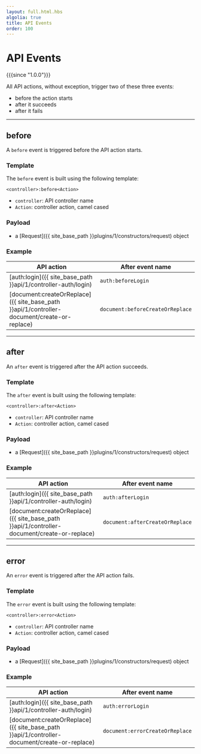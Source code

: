 ```yaml
---
layout: full.html.hbs
algolia: true
title: API Events
order: 100
---
```


# API Events

{{{since "1.0.0"}}}

All API actions, without exception, trigger two of these three events: 

* before the action starts
* after it succeeds
* after it fails

---

## before

A `before` event is triggered before the API action starts.

### Template

The `before` event is built using the following template:

`<controller>:before<Action>`

* `controller`: API controller name
* `Action`: controller action, camel cased

### Payload

* a [Request]({{ site_base_path }}plugins/1/constructors/request) object

### Example

| API action | After event name |
|------------|------------------|
| [auth:login]({{ site_base_path }}api/1/controller-auth/login) | `auth:beforeLogin` |
| [document:createOrReplace]({{ site_base_path }}api/1/controller-document/create-or-replace) | `document:beforeCreateOrReplace` |

---

## after

An `after` event is triggered after the API action succeeds.

### Template

The `after` event is built using the following template:

`<controller>:after<Action>`

* `controller`: API controller name
* `Action`: controller action, camel cased

### Payload

* a [Request]({{ site_base_path }}plugins/1/constructors/request) object

### Example

| API action | After event name |
|------------|------------------|
| [auth:login]({{ site_base_path }}api/1/controller-auth/login) | `auth:afterLogin` |
| [document:createOrReplace]({{ site_base_path }}api/1/controller-document/create-or-replace) | `document:afterCreateOrReplace` |

---

## error

An `error` event is triggered after the API action fails.

### Template

The `error` event is built using the following template:

`<controller>:error<Action>`

* `controller`: API controller name
* `Action`: controller action, camel cased

### Payload

* a [Request]({{ site_base_path }}plugins/1/constructors/request) object

### Example

| API action | After event name |
|------------|------------------|
| [auth:login]({{ site_base_path }}api/1/controller-auth/login) | `auth:errorLogin` |
| [document:createOrReplace]({{ site_base_path }}api/1/controller-document/create-or-replace) | `document:errorCreateOrReplace` |
